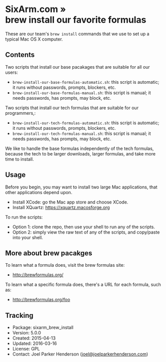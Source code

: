 # SixArm.com »<br>brew install our favorite formulas

These are our team's `brew install` commands that we use to set up a typical Mac OS X computer.

## Contents

Two scripts that install our base pacakages that are suitable for all our users:

  * `brew-install-our-base-formulas-automatic.sh`: this script is automatic; it runs without passwords, prompts, blockers, etc.
  * `brew-install-our-base-formulas-manual.sh`: this script is manual; it needs passwords, has prompts, may block, etc.

Two scripts that install our tech formulas that are suitable for our programmers,:

  * `brew-install-our-tech-formulas-automatic.sh`: this script is automatic; it runs without passwords, prompts, blockers, etc.
  * `brew-install-our-tech-formulas-manual.sh`: this script is manual; it needs passwords, has prompts, may block, etc.

We like to handle the base formulas independently of the tech formulas, because the tech  to be larger downloads, larger formulas, and take more time to install.

## Usage

Before you begin, you may want to install two large Mac applications, that other applications depend upon.

  * Install XCode: go the Mac app store and choose XCode.
  * Install XQuartz: https://xquartz.macosforge.org

To run the scripts:

  * Option 1: clone the repo, then use your shell to run any of the scripts.
  * Option 2: simply view the raw text of any of the scripts, and copy/paste into your shell.

## More about brew pacakges

To learn what a formula does, visit the brew formulas site:

  * http://brewformulas.org/

To learn what a specific formula does, there's a URL for each formula, such as:

  * http://brewformulas.org/foo

## Tracking

  * Package: sixarm_brew_install
  * Version: 5.0.0
  * Created: 2015-04-13
  * Updated: 2016-03-16
  * License: GPL
  * Contact: Joel Parker Henderson (joel@joelparkerhenderson.com)
